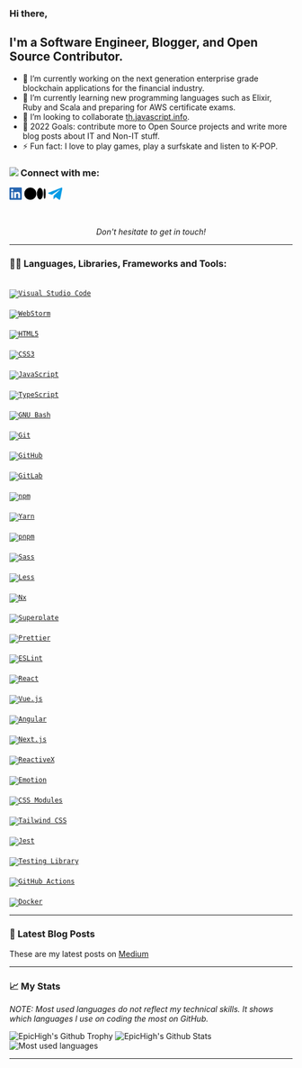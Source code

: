 ### Hi there,

## I'm a Software Engineer, Blogger, and Open Source Contributor.

- 🔭 I’m currently working on the next generation enterprise grade blockchain applications for the financial industry.
- 🌱 I’m currently learning new programming languages such as Elixir, Ruby and Scala and preparing for AWS certificate exams.
- 👯 I’m looking to collaborate [th.javascript.info](https://github.com/javascript-tutorial/th.javascript.info).
- 🥅 2022 Goals: contribute more to Open Source projects and write more blog posts about IT and Non-IT stuff.
- ⚡ Fun fact: I love to play games, play a surfskate and listen to K-POP.

### <img src="https://media.giphy.com/media/LnQjpWaON8nhr21vNW/giphy.gif" height="32"> Connect with me:

[<img alt="Prasit Tongpradit | LinkedIn" height="22px" src="./SocialLogo/LinkedIn.png" />][linkedin]
[<img alt="Prasit Tongpradit | Medium" height="22px" src="./SocialLogo/Medium.png" />][medium]
[<img alt="Prasit Tongpradit | Telegram" height="22px" src="./SocialLogo/Telegram.png" />][telegram]

<br />

<p align="center">
    <em>Don't hesitate to get in touch!</em>
</p>

---

### 🧑‍💻 Languages, Libraries, Frameworks and Tools:

[<code>
<img alt="Visual Studio Code" height="24px" src="https://img.shields.io/badge/Visual%20Studio%20Code-007ACC?style=for-the-badge&logo=visual-studio-code&logoColor=white" />
</code>](https://code.visualstudio.com/)
[<code>
<img alt="WebStorm" height="24px" src="https://img.shields.io/badge/WebStorm-000000?style=for-the-badge&logo=webstorm&logoColor=white" />
</code>](https://www.jetbrains.com/webstorm/)
[<code>
<img alt="HTML5" height="24px" src="https://img.shields.io/badge/HTML5-E34F26?style=for-the-badge&logo=html5&logoColor=white">
</code>](https://developer.mozilla.org/en-US/docs/Web/HTML)
[<code>
<img alt="CSS3" height="24px" src="https://img.shields.io/badge/CSS3-1572B6?style=for-the-badge&logo=css3&logoColor=white">
</code>](https://developer.mozilla.org/en-US/docs/Web/CSS)
[<code>
<img alt="JavaScript" height="24px" src="https://img.shields.io/badge/JavaScript-F7DF1E?style=for-the-badge&logo=javascript&logoColor=white" />
</code>](https://developer.mozilla.org/en-US/docs/Web/JavaScript)
[<code>
<img alt="TypeScript" height="24px" src="https://img.shields.io/badge/TypeScript-3178C6?style=for-the-badge&logo=typescript&logoColor=white" />
</code>](https://www.typescriptlang.org/)
[<code>
<img alt="GNU Bash" height="24px" src="https://img.shields.io/badge/GNU%20Bash-4EAA25?style=for-the-badge&logo=gnu-bash&logoColor=white" />
</code>](https://www.typescriptlang.org/)
[<code>
<img alt="Git" height="24px" src="https://img.shields.io/badge/Git-F05032?style=for-the-badge&logo=git&logoColor=white">
</code>](https://git-scm.com/)
[<code>
<img alt="GitHub" height="24px" src="https://img.shields.io/badge/GitHub-181717?style=for-the-badge&logo=github&logoColor=white">
</code>](https://github.com/)
[<code>
<img alt="GitLab" height="24px" src="https://img.shields.io/badge/GitLab-FCA121?style=for-the-badge&logo=gitlab&logoColor=white">
</code>](https://gitlab.com/)
[<code>
<img alt="npm" height="24px" src="https://img.shields.io/badge/npm-CB3837?style=for-the-badge&logo=npm&logoColor=white">
</code>](https://www.npmjs.com/)
[<code>
<img alt="Yarn" height="24px" src="https://img.shields.io/badge/Yarn-2C8EBB?style=for-the-badge&logo=yarn&logoColor=white" />
</code>](https://yarnpkg.com/)
[<code>
<img alt="pnpm" height="24px" src="https://img.shields.io/badge/pnpm-F69220?style=for-the-badge&logo=pnpm&logoColor=white" />
</code>](https://pnpm.io/)
[<code>
<img alt="Sass" height="24px" src="https://img.shields.io/badge/sass-CC6699?style=for-the-badge&logo=sass&logoColor=white" />
</code>](https://sass-lang.com/)
[<code>
<img alt="Less" height="24px" src="https://img.shields.io/badge/Less-1D365D?style=for-the-badge&logo=less&logoColor=white" />
</code>](https://lesscss.org/)
[<code>
<img alt="Nx" height="24px" src="https://img.shields.io/badge/Nx-143055?style=for-the-badge&logo=nx&logoColor=white" />
</code>](https://nx.dev/)
[<code>
<img alt="Superplate" height="24px" height="32px" src="https://img.shields.io/badge/superplate-0180ff?style=for-the-badge&logo=superplate&logoColor=white" />
</code>](https://pankod.github.io/superplate/)
[<code>
<img alt="Prettier" height="24px" src="https://img.shields.io/badge/Prettier-F7B93E?style=for-the-badge&logo=Prettier&logoColor=white" />
</code>](https://prettier.io/)
[<code>
<img alt="ESLint" height="24px" src="https://img.shields.io/badge/ESLint-4B32C3?style=for-the-badge&logo=ESLint&logoColor=white">
</code>](https://eslint.org/)
[<code>
<img alt="React" height="24px" src="https://img.shields.io/badge/React-61DAFB?style=for-the-badge&logo=React&logoColor=white">
</code>](https://reactjs.org/)
[<code>
<img alt="Vue.js" height="24px" src="https://img.shields.io/badge/Vue.js-4FC08D?style=for-the-badge&logo=Vue.js&logoColor=white">
</code>](https://vuejs.org/)
[<code>
<img alt="Angular" height="24px" src="https://img.shields.io/badge/Angular-DD0031?style=for-the-badge&logo=Angular&logoColor=white">
</code>](https://angular.io/)
[<code>
<img alt="Next.js" height="24px" src="https://img.shields.io/badge/Next.js-000000?style=for-the-badge&logo=Next.js&logoColor=white">
</code>](https://nextjs.org/)
[<code>
<img alt="ReactiveX" height="24px" src="https://img.shields.io/badge/ReactiveX-B7178C?logo=ReactiveX&style=for-the-badge&logoColor=white">
</code>](https://reactivex.io/)
[<code>
<img alt="Emotion" height="24px" src="https://img.shields.io/badge/Emotion-D36ACC?&style=for-the-badge&logoColor=white">
</code>](https://emotion.sh/)
[<code>
<img alt="CSS Modules" height="24px" src="https://img.shields.io/badge/CSS%20Module-000000?&style=for-the-badge&logoColor=white">
</code>](https://github.com/css-modules/css-modules)
[<code>
<img alt="Tailwind CSS" height="24px" src="https://img.shields.io/badge/Tailwind%20CSS-06B6D4?logo=Tailwind%20CSS&style=for-the-badge&logoColor=white">
</code>](https://tailwindcss.com/)
[<code>
<img alt="Jest" height="24px" src="https://img.shields.io/badge/Jest-C21325?logo=Jest&style=for-the-badge&logoColor=white">
</code>](https://jestjs.io/)
[<code>
<img alt="Testing Library" height="24px" src="https://img.shields.io/badge/Testing%20Library-E33332?logo=Testing%20Library&style=for-the-badge&logoColor=white">
</code>](https://testing-library.com/)
[<code>
<img alt="GitHub Actions" height="24px" src="https://img.shields.io/badge/GitHub%20Actions-2088FF?logo=GitHub%20Actions&style=for-the-badge&logoColor=white">
</code>](https://github.com/actions)
[<code>
<img alt="Docker" height="24px" src="https://img.shields.io/badge/Docker-2496ED?logo=Docker&style=for-the-badge&logoColor=white">
</code>](https://www.docker.com/)


---

### 📝 Latest Blog Posts

These are my latest posts on [Medium](https://medium.com/@prasittongpradit)

---

### 📈 My Stats

_NOTE: Most used languages do not reflect my technical skills. It shows which languages I use on coding the most on GitHub._

<img alt="EpicHigh's Github Trophy" src="https://github-profile-trophy.vercel.app/?username=epichigh&theme=radical" />
<img alt="EpicHigh's Github Stats" src="https://github-readme-stats.sabesansathananthan.vercel.app/api?username=epichigh&show_icons=true&hide_border=true&count_private=true&include_all_commits=true&theme=radical" />
<img alt="Most used languages" src="https://github-readme-stats.sabesansathananthan.vercel.app/api/top-langs/?username=epichigh&layout=compact&theme=radical" />

---

[linkedin]: https://www.linkedin.com/in/prasit-tongpradit
[medium]: https://medium.com/@prasittongpradit
[telegram]: https://telegram.me/Mosquiche
